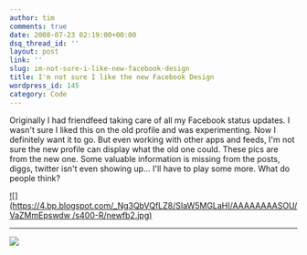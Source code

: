```yaml
---
author: tim
comments: true
date: 2008-07-23 02:19:00+00:00
dsq_thread_id: ''
layout: post
link: ''
slug: im-not-sure-i-like-new-facebook-design
title: I'm not sure I like the new Facebook Design
wordpress_id: 145
category: Code
---
```


Originally I had friendfeed taking care of all my Facebook status updates. I
wasn't sure I liked this on the old profile and was experimenting. Now I
definitely want it to go. But even working with other apps and feeds, I'm not
sure the new profile can display what the old one could. These pics are from
the new one. Some valuable information is missing from the posts, diggs,
twitter isn't even showing up... I'll have to play some more. What do people
think?  

[![](https://4.bp.blogspot.com/_Ng3QbVQfLZ8/SIaW5MGLaHI/AAAAAAAASOU/VaZMmEpswdw
/s400-R/newfb2.jpg)](https://4.bp.blogspot.com/_Ng3QbVQfLZ8/SIaW5MGLaHI/AAAAAAAASOU/FrPl0GKnWr0/s1600-h/newfb2.jpg)  

* * *

  
[![](http://3.bp.blogspot.com/_Ng3QbVQfLZ8/SIaW8qi4MXI/AAAAAAAASOc/cNc-Mv1GYmY/s400-R/newfb1.jpg)](http://3.bp.blogspot.com/_Ng3QbVQfLZ8/SIaW8qi4MXI/AAAAAAAASOc/pVuueWByKZI/s1600-h/newfb1.jpg)
